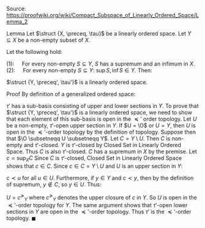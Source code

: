 # 

Source: https://proofwiki.org/wiki/Compact_Subspace_of_Linearly_Ordered_Space/Lemma_2

Lemma
Let $\struct {X, \preceq, \tau}$ be a linearly ordered space.
Let $Y \subseteq X$ be a non-empty subset of $X$.

Let the following hold:

$(1): \quad$ For every non-empty $S \subseteq Y$, $S$ has a supremum and an infimum in $X$.
$(2): \quad$ For every non-empty $S \subseteq Y$: $\sup S, \inf S \in Y$.
Then:

$\struct {Y, \preceq', \tau'}$ is a linearly ordered space.


Proof
By definition of a generalized ordered space:

$\tau'$ has a sub-basis consisting of upper and lower sections in $Y$.
To prove that $\struct {Y, \preceq', \tau'}$ is a linearly ordered space, we need to show that each element of this sub-basis is open in the $\preceq'$ order topology.
Let $U$ be a non-empty, $\tau'$-open upper section in $Y$.
If $U = \O$ or $U = Y$, then $U$ is open in the $\preceq'$-order topology by the definition of topology.
Suppose then that $\O \subsetneqq U \subsetneqq Y$.
Let $C = Y \setminus U$.
Then $C$ is non-empty and $\tau'$-closed.
$Y$ is $\tau'$-closed by Closed Set in Linearly Ordered Space.
Thus $C$ is also $\tau'$-closed.
$C$ has a supremum in $X$ by the premise.
Let $c = \sup_X C$
Since $C$ is $\tau'$-closed, Closed Set in Linearly Ordered Space shows that $c \in C$.
Since $c \in C = Y \setminus U$ and $U$ is an upper section in $Y$:

$c \prec u$ for all $u \in U$.
Furthermore, if $y \in Y$ and $c \prec y$, then by the definition of supremum, $y \notin C$, so $y \in U$.
Thus:

$U = {c^\succeq}_Y$
where ${c^\succeq}_Y$ denotes the upper closure of $c$ in $Y$.
So $U$ is open in the $\preceq'$-order topology for $Y$.
The same argument shows that $\tau'$-open lower sections in $Y$ are open in the $\preceq'$-order topology.
Thus $\tau'$ is the $\preceq'$-order topology.
$\blacksquare$






